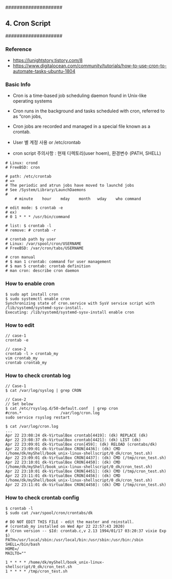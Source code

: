 ####################
## 4. Cron Script
####################

### Reference
- https://lunightstory.tistory.com/8
- https://www.digitalocean.com/community/tutorials/how-to-use-cron-to-automate-tasks-ubuntu-1804


### Basic Info
- Cron is a time-based job scheduling daemon found in Unix-like operating systems
- Cron runs in the background and tasks scheduled with cron, referred to as “cron jobs,
- Cron jobs are recorded and managed in a special file known as a crontab.

- User 별 계정 사용 or /etc/crontab
- cron script 주의사항 : 현재 디렉토리(user hoem), 환경변수 (PATH, SHELL)


```
# Linux: crond
# FreeBSD: cron

# path: /etc/crontab
# =>
# The periodic and atrun jobs have moved to launchd jobs
# See /System/Library/LaunchDaemons
#
    # minute	hour	mday	month	wday	who	command

# edit mode: $ crontab -e
# ex)
# 0 1 * * * /usr/bin/command

# list: $ crontab -l
# remove: # crontab -r
```
```
# crontab path by user
# Linux: /var/spool/cron/USERNAME
# FreeBSD: /var/cron/tabs/USERNAME
```
```
# cron manual
# $ man 1 crontab: command for user management
# $ man 5 crontab: crontab definition
# man cron: describe cron daemon
```

### How to enable cron
```
$ sudo apt install cron
$ sudo systemctl enable cron
Synchronizing state of cron.service with SysV service script with /lib/systemd/systemd-sysv-install.
Executing: /lib/systemd/systemd-sysv-install enable cron
```

### How to edit
```
// case-1
crontab -e

// case-2
crontab -l > crontab_my
vim crontab_my
crontab crontab_my
```

### How to check crontab log
```
// Case-1
$ cat /var/log/syslog | grep CRON

// Case-2
// Set below
$ cat /etc/rsyslog.d/50-default.conf  | grep cron
#cron.*                 /var/log/cron.log
sudo service rsyslog restart

$ cat /var/log/cron.log
...
Apr 22 23:08:24 dk-VirtualBox crontab[4419]: (dk) REPLACE (dk)
Apr 22 23:08:37 dk-VirtualBox crontab[4421]: (dk) LIST (dk)
Apr 22 23:09:01 dk-VirtualBox cron[459]: (dk) RELOAD (crontabs/dk)
Apr 22 23:09:01 dk-VirtualBox CRON[4436]: (dk) CMD (/home/dk/myShell/book_unix-linux-shellscript/0_dk/cron_test.sh)
Apr 22 23:09:01 dk-VirtualBox CRON[4437]: (dk) CMD (/tmp/cron_test.sh)
Apr 22 23:10:01 dk-VirtualBox CRON[4450]: (dk) CMD (/home/dk/myShell/book_unix-linux-shellscript/0_dk/cron_test.sh)
Apr 22 23:10:01 dk-VirtualBox CRON[4451]: (dk) CMD (/tmp/cron_test.sh)
Apr 22 23:11:01 dk-VirtualBox CRON[4456]: (dk) CMD (/home/dk/myShell/book_unix-linux-shellscript/0_dk/cron_test.sh)
Apr 22 23:11:01 dk-VirtualBox CRON[4458]: (dk) CMD (/tmp/cron_test.sh)
```

### How to check crontab config

```
$ crontab -l
$ sudo cat /var/spool/cron/crontabs/dk

# DO NOT EDIT THIS FILE - edit the master and reinstall.
# (crontab_my installed on Wed Apr 22 22:57:43 2020)
# (Cron version -- $Id: crontab.c,v 2.13 1994/01/17 03:20:37 vixie Exp $)
PATH=/usr/local/sbin:/usr/local/bin:/usr/sbin:/usr/bin:/sbin
SHELL=/bin/bash
HOME=/
MAILTO=""

1 * * * * /home/dk/myShell/book_unix-linux-shellscript/0_dk/cron_test.sh
1 * * * * /tmp/cron_test.sh
```
